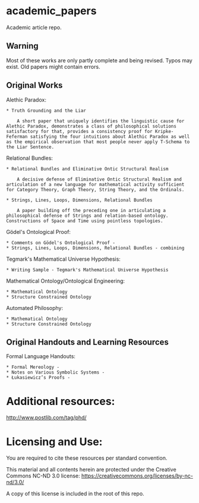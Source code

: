 # academic_papers

Academic article repo.

## Warning

Most of these works are only partly complete and being revised. Typos may exist. Old papers might contain errors.

## Original Works

Alethic Paradox:
```
* Truth Grounding and the Liar 

	A short paper that uniquely identifies the linguistic cause for Alethic Paradox, demonstrates a class of philosophical solutions satisfactory for that, provides a consistency proof for Kripke-Feferman satisfying the four intuitions about Alethic Paradox as well as the empirical observation that most people never apply T-Schema to the Liar Sentence.
```

Relational Bundles:
```
* Relational Bundles and Eliminative Ontic Structural Realism 

	A decisive defense of Eliminative Ontic Structural Realism and articulation of a new language for mathematical activity sufficient for Category Theory, Graph Theory, String Theory, and the Ordinals.

* Strings, Lines, Loops, Dimensions, Relational Bundles 

	A paper building off the preceding one in articulating a philosophical defense of Strings and relation-based ontology. Constructions of Space and Time using pointless topologies.
```

Gödel's Ontological Proof:
```
* Comments on Gödel's Ontological Proof -
* Strings, Lines, Loops, Dimensions, Relational Bundles - combining
```

Tegmark's Mathematical Universe Hypothesis:
```
* Writing Sample - Tegmark's Mathematical Universe Hypothesis
```

Mathematical Ontology/Ontological Engineering:
```
* Mathematical Ontology
* Structure Constrained Ontology
```

Automated Philosophy:
```
* Mathematical Ontology
* Structure Constrained Ontology
```




## Original Handouts and Learning Resources

Formal Language Handouts:
```
* Formal Mereology - 
* Notes on Various Symbolic Systems - 
* Łukasiewicz’s Proofs - 
```

# Additional resources:

http://www.postlib.com/tag/phd/

# Licensing and Use:

You are required to cite these resources per standard convention.

This material and all contents herein are protected under the Creative Commons NC-ND 3.0 license: https://creativecommons.org/licenses/by-nc-nd/3.0/

A copy of this license is included in the root of this repo.
